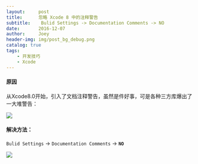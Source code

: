 ```yaml
---
layout:     post
title:      忽略 Xcode 8 中的注释警告
subtitle:    Bulid Settings -> Documentation Comments -> NO
date:       2016-12-07
author:     Joey
header-img: img/post_bg_debug.png
catalog: true
tags:
    - 开发技巧
    - Xcode
---
```


#### 原因

从Xcode8.0开始，引入了文档注释警告，虽然是件好事，可是各种三方库爆出了一大堆警告：


![](http://ww2.sinaimg.cn/large/7853084cgw1fai8d9fu90j20ko0kpk21.jpg)

#### 解决方法：

`Bulid Settings` -> `Documentation Comments` -> **`NO`**

![](http://ww1.sinaimg.cn/large/7853084cgw1fai8e613e5j20kk03cdga.jpg)


